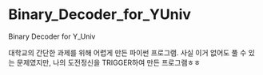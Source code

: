 # Binary_Decoder_for_YUniv
Binary Decoder for Y_Univ

대학교의 간단한 과제를 위해 어렵게 만든 파이썬 프로그램. 사실 이거 없어도 풀 수 있는 문제였지만, 나의 도전정신을 TRIGGER하여 만든 프로그램ㅎㅎ
